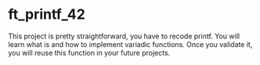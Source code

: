 # ft_printf_42

This project is pretty straightforward, you have to recode printf. You will learn what is and how to implement variadic functions. Once you validate it, you will reuse this function in your future projects.
